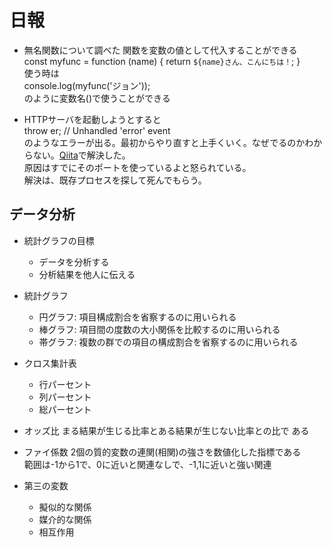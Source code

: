 # 日報
- 無名関数について調べた
関数を変数の値として代入することができる  
const myfunc = function (name) {
  return `${name}さん、こんにちは！`;
}  
使う時は  
console.log(myfunc('ジョン'));  
のように変数名()で使うことができる

- HTTPサーバを起動しようとすると  
 throw er; // Unhandled 'error' event  
 のようなエラーが出る。最初からやり直すと上手くいく。なぜでるのかわからない。[Qiita](https://qiita.com/kkam0907/items/65ceedbf3c71ae086838)で解決した。  
原因はすでにそのポートを使っているよと怒られている。  
解決は、既存プロセスを探して死んでもらう。

## データ分析
- 統計グラフの目標
    - データを分析する
    - 分析結果を他人に伝える

- 統計グラフ
    - 円グラフ: 項目構成割合を省察するのに用いられる
    - 棒グラフ: 項目間の度数の大小関係を比較するのに用いられる
    - 帯グラフ: 複数の群での項目の構成割合を省察するのに用いられる

- クロス集計表
    - 行パーセント
    - 列パーセント
    - 総パーセント

- オッズ比
まる結果が生じる比率とある結果が生じない比率との比で
ある

- ファイ係数
2個の質的変数の連関(相関)の強さを数値化した指標である  
範囲は-1から1で、0に近いと関連なしで、-1,1に近いと強い関連

- 第三の変数
    - 擬似的な関係
    - 媒介的な関係
    - 相互作用

